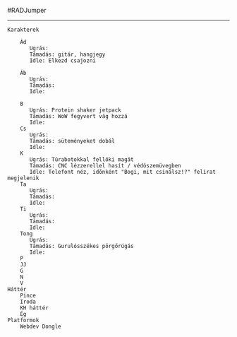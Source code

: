 #RADJumper
********************************************************************************************************************************************************************************************************************************************************************************************************************************************************************************************************************************************************************************************************************************************************************************************************************************************************************************************************************************************************************************************************************************************************************************************************************************************************************************************************************************************************************************************************************************************************************************************************************************************
					
 	Karakterek
  
  		Ád
		   Ugrás:
		   Támadás: gitár, hangjegy
		   Idle: Elkezd csajozni

		Áb
		   Ugrás:
		   Támadás:
		   Idle: 
		
		B
		   Ugrás: Protein shaker jetpack
		   Támadás: WoW fegyvert vág hozzá
		   Idle: 
		Cs
		   Ugrás:
		   Támadás: süteményeket dobál
		   Idle: 
		K
		   Ugrás: Túrabotokkal fellöki magát
		   Támadás: CNC lézzerellel hasít / védöszemüvegben
		   Idle: Telefont néz, időnként "Bogi, mit csinálsz!?" felirat megjelenik
		Ta
		   Ugrás:
		   Támadás:
		   Idle: 
		Ti
		   Ugrás:
		   Támadás:
		   Idle: 
		Tong
		   Ugrás:
		   Támadás: Gurulósszékes pörgőrúgás
		   Idle: 
		P
		JJ
		G
		N
		V
	Háttér
		Pince
		Iroda
		KH háttér
		Ég
	Platformok
		Webdev Dongle
